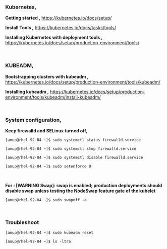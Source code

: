 ### Kubernetes,

**Getting started ,** https://kubernetes.io/docs/setup/

**Install Tools ,** https://kubernetes.io/docs/tasks/tools/

**Installing Kubernetes with deployment tools ,** https://kubernetes.io/docs/setup/production-environment/tools/

<br>

### KUBEADM,

**Bootstrapping clusters with kubeadm ,** https://kubernetes.io/docs/setup/production-environment/tools/kubeadm/

**Installing kubeadm ,** https://kubernetes.io/docs/setup/production-environment/tools/kubeadm/install-kubeadm/

<br>

### System configuration,

**Keep firewalld and SELinux turned off,**

`[anup@rhel-92-04 ~]$ sudo systemctl status firewalld.service `

`[anup@rhel-92-04 ~]$ sudo systemctl stop firewalld.service `

`[anup@rhel-92-04 ~]$ sudo systemctl disable firewalld.service`
 

`[anup@rhel-92-04 ~]$ sudo setenforce 0`

<br>

**For : [WARNING Swap]: swap is enabled; production deployments should disable swap unless testing the NodeSwap feature gate of the kubelet**

`[anup@rhel-92-04 ~]$ sudo swapoff -a`

<br>

### Troubleshoot

`[anup@rhel-92-04 ~]$ sudo kubeadm reset`

`[anup@rhel-92-04 ~]$ ls -ltra`

<br>
